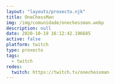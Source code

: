 ```yaml
---
layout: "layouts/proxecto.njk"
title: OneChessMan
img: /img/comunidade/onechessman.webp
description: null
date: 2020-10-19 16:12:42.196685
active: false
platform: twitch
type: proxecto
tags:
  - twitch
redes:
  twitch: https://twitch.tv/onechessman
---
```

